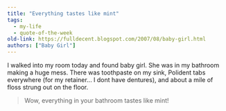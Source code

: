 ```yaml
---
title: "Everything tastes like mint"
tags:
  - my-life
  - quote-of-the-week
old-link: https://fulldecent.blogspot.com/2007/08/baby-girl.html
authors: ["Baby Girl"]
---
```


I walked into my room today and found baby girl. She was in my bathroom making a huge mess. There was toothpaste on my sink, Polident tabs everywhere (for my retainer... I dont have dentures), and about a mile of floss strung out on the floor.

> Wow, everything in your bathroom tastes like mint!
